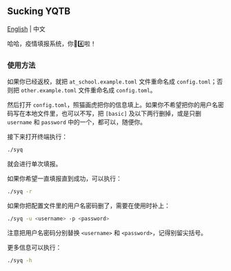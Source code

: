 ## Sucking YQTB

[English](../README.md) | 中文

哈哈，疫情填报系统，你🐴4️⃣啦！

### 使用方法

如果你已经返校，就把 `at_school.example.toml` 文件重命名成 `config.toml`；否则把 `other.example.toml` 文件重命名成 `config.toml`。

然后打开 `config.toml`，照猫画虎把你的信息填上。如果你不希望把你的用户名密码写在本地文件里，也可以不写，把 `[basic]` 及以下两行删掉，或是只删 `username` 和 `password` 中的一个，都可以，随便你。

接下来打开终端执行：

```bash
./syq
```

就会进行单次填报。

如果你希望一直填报直到成功，可以执行：

```bash
./syq -r
```

如果你把配置文件里的用户名密码删了，需要在使用时补上：

```bash
./syq -u <username> -p <password>
```

注意把用户名密码分别替换 `<username>` 和 `<password>`，记得别留尖括号。

更多信息可以执行：

```bash
./syq -h
```
